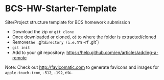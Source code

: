 # BCS-HW-Starter-Template
Site/Project structure template for BCS homework submission

- Download the zip or `git clone`
- Once downloaded or cloned, `cd` to where the folder is extracted/cloned
- Remove`the `.git` directory (i.e. `rm -rf .git`)
- `git init`
- Add to your git repository: https://help.github.com/en/articles/adding-a-remote

Note: Check out http://favicomatic.com to generate favicons and images for `apple-touch-icon`, `-512`, `-192`, etc.  
